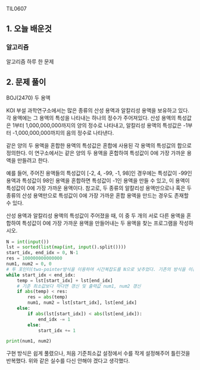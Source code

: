 TIL0607

## 1. 오늘 배운것

### 알고리즘



알고리즘 하루 한 문제

## 2. 문제 풀이

BOJ(2470) 두 용액

KOI 부설 과학연구소에서는 많은 종류의 산성 용액과 알칼리성 용액을 보유하고 있다. 각 용액에는 그 용액의 특성을 나타내는 하나의 정수가 주어져있다.  산성 용액의 특성값은 1부터 1,000,000,000까지의 양의 정수로 나타내고, 알칼리성 용액의 특성값은 -1부터 -1,000,000,000까지의 음의 정수로 나타낸다.

같은 양의 두 용액을 혼합한 용액의 특성값은 혼합에 사용된 각 용액의 특성값의 합으로 정의한다. 이 연구소에서는 같은 양의 두 용액을 혼합하여 특성값이 0에 가장 가까운 용액을 만들려고 한다. 

예를 들어, 주어진 용액들의 특성값이 [-2, 4, -99, -1, 98]인 경우에는 특성값이 -99인 용액과 특성값이 98인 용액을 혼합하면 특성값이 -1인 용액을 만들 수 있고, 이 용액이 특성값이 0에 가장 가까운 용액이다. 참고로, 두 종류의 알칼리성 용액만으로나 혹은 두 종류의 산성 용액만으로 특성값이 0에 가장 가까운 혼합 용액을 만드는 경우도 존재할 수 있다.

산성 용액과 알칼리성 용액의 특성값이 주어졌을 때, 이 중 두 개의 서로 다른 용액을 혼합하여 특성값이 0에 가장 가까운 용액을 만들어내는 두 용액을 찾는 프로그램을 작성하시오.

``````python
N = int(input())
lst = sorted(list(map(int, input().split())))
start_idx, end_idx = 0, N-1
res = 100000000000000
num1, num2 = 0, 0
# 투 포인터(two-pointer방식을 이용하여 시간복잡도를 N으로 낮추었다. 기존의 방식을 이용하면 N**2)
while start_idx < end_idx:
    temp = lst[start_idx] + lst[end_idx]
    # 기준 최소값보다 작다면 갱신 및 출력값 num1, num2 갱신
    if abs(temp) < res:
        res = abs(temp)
        num1, num2 = lst[start_idx], lst[end_idx]
    else:
        if abs(lst[start_idx]) < abs(lst[end_idx]):
            end_idx -= 1
        else:
            start_idx += 1

print(num1, num2)
``````

구현 방식은 쉽게 풀렸으나, 처음 기준최소값 설정에서 수를 작게 설정해주어 틀린것을 반복했다. 위와 같은 실수를 다신 안해야 겠다고 생각했다.
